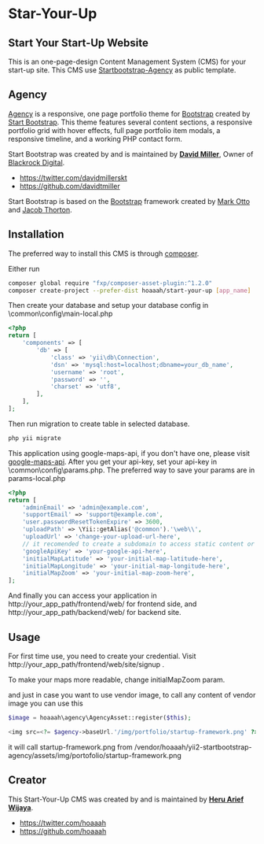 Star-Your-Up
===================

Start Your Start-Up Website
-------------------
This is an one-page-design Content Management System (CMS) for your start-up site. This CMS use [Startbootstrap-Agency](http://startbootstrap.com/template-overviews/agency/) as public template. 

Agency
-------------
[Agency](http://startbootstrap.com/template-overviews/agency/) is a responsive, one page portfolio theme for [Bootstrap](http://getbootstrap.com/) created by [Start Bootstrap](http://startbootstrap.com/). This theme features several content sections, a responsive portfolio grid with hover effects, full page portfolio item modals, a responsive timeline, and a working PHP contact form.

Start Bootstrap was created by and is maintained by **[David Miller](http://davidmiller.io/)**, Owner of [Blackrock Digital](http://blackrockdigital.io/).

* https://twitter.com/davidmillerskt
* https://github.com/davidtmiller

Start Bootstrap is based on the [Bootstrap](http://getbootstrap.com/) framework created by [Mark Otto](https://twitter.com/mdo) and [Jacob Thorton](https://twitter.com/fat).

Installation
------------

The preferred way to install this CMS is through [composer](http://getcomposer.org/download/).

Either run

```bash
composer global require "fxp/composer-asset-plugin:^1.2.0"
composer create-project --prefer-dist hoaaah/start-your-up [app_name]
```

Then create your database and setup your database config in \common\config\main-local.php

```php
<?php
return [
    'components' => [
        'db' => [
            'class' => 'yii\db\Connection',
            'dsn' => 'mysql:host=localhost;dbname=your_db_name',
            'username' => 'root',
            'password' => '',
            'charset' => 'utf8',
        ],
    ],
];

```

Then run migration to create table in selected database.

```bash
php yii migrate
```
This application using google-maps-api, if you don't have one, please visit [google-maps-api](https://developers.google.com/maps/documentation/javascript/get-api-key). After you get your api-key, set your api-key in \common\config\params.php. The preferred way to save your params are in params-local.php

```php
<?php
return [
    'adminEmail' => 'admin@example.com',
    'supportEmail' => 'support@example.com',
    'user.passwordResetTokenExpire' => 3600,
    'uploadPath' => \Yii::getAlias('@common').'\web\\',
    'uploadUrl' => 'change-your-upload-url-here',
    // it recomended to create a subdomain to access static content or dynamic user generated content. 
    'googleApiKey' => 'your-google-api-here',
    'initialMapLatitude' => 'your-initial-map-latitude-here',
    'initialMapLongitude' => 'your-initial-map-longitude-here',
    'initialMapZoom' => 'your-initial-map-zoom-here',
];
```

And finally you can access your application in http://your_app_path/frontend/web/ for frontend side, and http://your_app_path/backend/web/ for backend site.

Usage
-----

For first time use, you need to create your credential. Visit http://your_app_path/frontend/web/site/signup . 

To make your maps more readable, change initialMapZoom param.

and just in case you want to use vendor image, to call any content of vendor image you can use this

```php
$image = hoaaah\agency\AgencyAsset::register($this);

<img src=<?= $agency->baseUrl.'/img/portfolio/startup-framework.png' ?> class="img-responsive" alt="">
```
it will call startup-framework.png from /vendor/hoaaah/yii2-startbootstrap-agency/assets/img/portofolio/startup-framework.png

## Creator

This Start-Your-Up CMS was created by and is maintained by **[Heru Arief Wijaya](http://belajararief.com/)**.

* https://twitter.com/hoaaah
* https://github.com/hoaaah